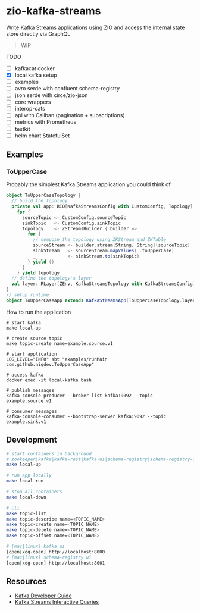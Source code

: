 # zio-kafka-streams

Write Kafka Streams applications using ZIO and access the internal state store directly via GraphQL

> WIP

TODO
* [ ] kafkacat docker
* [x] local kafka setup
* [ ] examples
* [ ] avro serde with confluent schema-registry
* [ ] json serde with circe/zio-json
* [ ] core wrappers
* [ ] interop-cats
* [ ] api with Caliban (pagination + subscriptions)
* [ ] metrics with Prometheus
* [ ] testkit
* [ ] helm chart StatefulSet

## Examples

### ToUpperCase

Probably the simplest Kafka Streams application you could think of
```scala
object ToUpperCaseTopology {
  // build the topology
  private val app: RIO[KafkaStreamsConfig with CustomConfig, Topology] =
    for {
      sourceTopic <- CustomConfig.sourceTopic
      sinkTopic   <- CustomConfig.sinkTopic
      topology    <- ZStreamsBuilder { builder =>
        for {
          // compose the topology using ZKStream and ZKTable
          sourceStream <- builder.stream[String, String](sourceTopic)
          sinkStream   <- sourceStream.mapValues(_.toUpperCase)
          _            <- sinkStream.to(sinkTopic)
        } yield ()
      }
    } yield topology
  // define the topology's layer
  val layer: RLayer[ZEnv, KafkaStreamsTopology with KafkaStreamsConfig] = ???
}
// setup runtime
object ToUpperCaseApp extends KafkaStreamsApp(ToUpperCaseTopology.layer)
```

How to run the application
```
# start kafka
make local-up

# create source topic
make topic-create name=example.source.v1

# start application
LOG_LEVEL="INFO" sbt "examples/runMain com.github.niqdev.ToUpperCaseApp"

# access kafka
docker exec -it local-kafka bash

# publish messages
kafka-console-producer --broker-list kafka:9092 --topic example.source.v1

# consumer messages
kafka-console-consumer --bootstrap-server kafka:9092 --topic example.sink.v1
```

## Development

```bash
# start containers in background
# zookeeper|kafka|kafka-rest|kafka-ui|schema-registry|schema-registry-ui
make local-up

# run app locally
make local-run

# stop all containers
make local-down

# cli
make topic-list
make topic-describe name=<TOPIC_NAME>
make topic-create name=<TOPIC_NAME>
make topic-delete name=<TOPIC_NAME>
make topic-offset name=<TOPIC_NAME>

# [mac|linux] kafka ui
[open|xdg-open] http://localhost:8000
# [mac|linux] schema-registry ui
[open|xdg-open] http://localhost:8001
```

## Resources

* [Kafka Developer Guide](https://docs.confluent.io/current/streams/developer-guide/index.html)
* [Kafka Streams Interactive Queries](https://docs.confluent.io/current/streams/developer-guide/interactive-queries.html)
